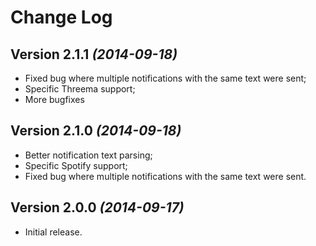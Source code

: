 # Change Log

Version 2.1.1 *(2014-09-18)*
----------------------------

 * Fixed bug where multiple notifications with the same text were sent;
 * Specific Threema support;
 * More bugfixes

Version 2.1.0 *(2014-09-18)*
----------------------------

 * Better notification text parsing;
 * Specific Spotify support;
 * Fixed bug where multiple notifications with the same text were sent.

Version 2.0.0 *(2014-09-17)*
----------------------------

 * Initial release.